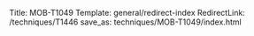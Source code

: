 Title: MOB-T1049
Template: general/redirect-index
RedirectLink: /techniques/T1446
save_as: techniques/MOB-T1049/index.html